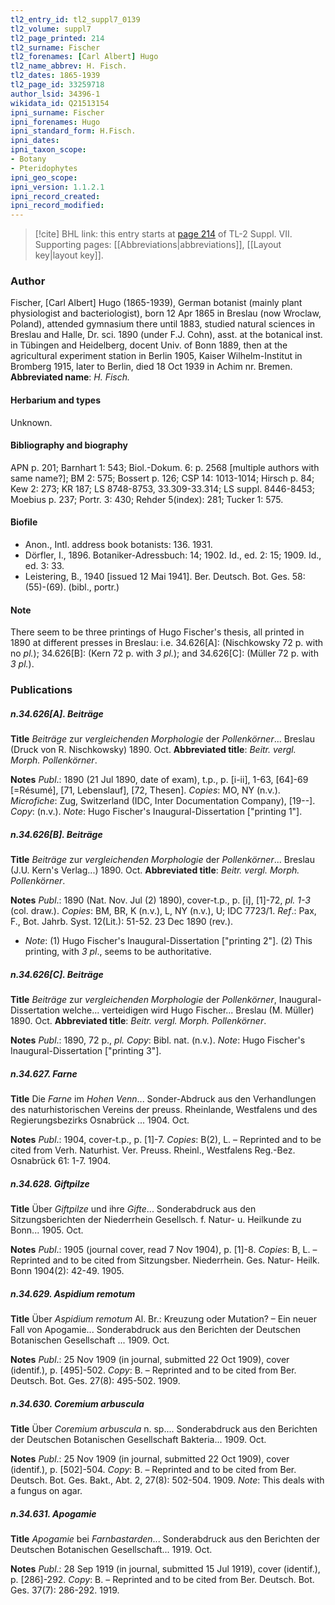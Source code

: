 ```yaml
---
tl2_entry_id: tl2_suppl7_0139
tl2_volume: suppl7
tl2_page_printed: 214
tl2_surname: Fischer
tl2_forenames: [Carl Albert] Hugo
tl2_name_abbrev: H. Fisch.
tl2_dates: 1865-1939
tl2_page_id: 33259718
author_lsid: 34396-1
wikidata_id: Q21513154
ipni_surname: Fischer
ipni_forenames: Hugo
ipni_standard_form: H.Fisch.
ipni_dates: 
ipni_taxon_scope: 
- Botany
- Pteridophytes
ipni_geo_scope: 
ipni_version: 1.1.2.1
ipni_record_created: 
ipni_record_modified:
---
```



> [!cite] BHL link: this entry starts at [page 214](https://www.biodiversitylibrary.org/page/33259718) of TL-2 Suppl. VII.
> Supporting pages: [[Abbreviations|abbreviations]], [[Layout key|layout key]].

### Author

Fischer, \[Carl Albert\] Hugo (1865-1939), German botanist (mainly plant physiologist and bacteriologist), born 12 Apr 1865 in Breslau (now Wroclaw, Poland), attended gymnasium there until 1883, studied natural sciences in Breslau and Halle, Dr. sci. 1890 (under F.J. Cohn), asst. at the botanical inst. in Tübingen and Heidelberg, docent Univ. of Bonn 1889, then at the agricultural experiment station in Berlin 1905, Kaiser Wilhelm-Institut in Bromberg 1915, later to Berlin, died 18 Oct 1939 in Achim nr. Bremen. 
**Abbreviated name**: *H. Fisch.*

#### Herbarium and types

Unknown.

#### Bibliography and biography

APN p. 201; Barnhart 1: 543; Biol.-Dokum. 6: p. 2568 \[multiple authors with same name?\]; BM 2: 575; Bossert p. 126; CSP 14: 1013-1014; Hirsch p. 84; Kew 2: 273; KR 187; LS 8748-8753, 33.309-33.314; LS suppl. 8446-8453; Moebius p. 237; Portr. 3: 430; Rehder 5(index): 281; Tucker 1: 575.

#### Biofile

- Anon., Intl. address book botanists: 136. 1931.
- Dörfler, I., 1896. Botaniker-Adressbuch: 14; 1902. Id., ed. 2: 15; 1909. Id., ed. 3: 33.
- Leistering, B., 1940 \[issued 12 Mai 1941\]. Ber. Deutsch. Bot. Ges. 58: (55)-(69). (bibl., portr.)

#### Note

There seem to be three printings of Hugo Fischer's thesis, all printed in 1890 at different presses in Breslau: i.e. 34.626\[A\]: (Nischkowsky 72 p. with no *pl.*); 34.626\[B\]: (Kern 72 p. with *3 pl.*); and 34.626\[C\]: (Müller 72 p. with *3 pl.*).

### Publications

##### n.34.626\[A\]. Beiträge

**Title**
*Beiträge* zur *vergleichenden Morphologie* der *Pollenkörner*... Breslau (Druck von R. Nischkowsky) 1890. Oct.
**Abbreviated title**: *Beitr. vergl. Morph. Pollenkörner*.

**Notes**
*Publ*.: 1890 (21 Jul 1890, date of exam), t.p., p. \[i-ii\], 1-63, \[64\]-69 \[=Résumé\], \[71, Lebenslauf\], \[72, Thesen\]. *Copies*: MO, NY (n.v.). *Microfiche*: Zug, Switzerland (IDC, Inter Documentation Company), \[19--\]. *Copy*: (n.v.).
*Note*: Hugo Fischer's Inaugural-Dissertation \["printing 1"\].

##### n.34.626\[B\]. Beiträge

**Title**
*Beiträge* zur *vergleichenden Morphologie* der *Pollenkörner*... Breslau (J.U. Kern's Verlag...) 1890. Oct.
**Abbreviated title**: *Beitr. vergl. Morph. Pollenkörner*.

**Notes**
*Publ*.: 1890 (Nat. Nov. Jul (2) 1890), cover-t.p., p. \[i\], \[1\]-72, *pl. 1-3* (col. draw.). *Copies*: BM, BR, K (n.v.), L, NY (n.v.), U; IDC 7723/1.
*Ref*.: Pax, F., Bot. Jahrb. Syst. 12(Lit.): 51-52. 23 Dec 1890 (rev.).
- *Note*: (1) Hugo Fischer's Inaugural-Dissertation \["printing 2"\]. (2) This printing, with *3 pl*., seems to be authoritative.

##### n.34.626\[C\]. Beiträge

**Title**
*Beiträge* zur *vergleichenden Morphologie* der *Pollenkörner*, Inaugural-Dissertation welche... verteidigen wird Hugo Fischer... Breslau (M. Müller) 1890. Oct.
**Abbreviated title**: *Beitr. vergl. Morph. Pollenkörner*.

**Notes**
*Publ*.: 1890, 72 p., *pl. Copy*: Bibl. nat. (n.v.).
*Note*: Hugo Fischer's Inaugural-Dissertation \["printing 3"\].

##### n.34.627. Farne

**Title**
Die *Farne* im *Hohen Venn*... Sonder-Abdruck aus den Verhandlungen des naturhistorischen Vereins der preuss. Rheinlande, Westfalens und des Regierungsbezirks Osnabrück ... 1904. Oct.

**Notes**
*Publ*.: 1904, cover-t.p., p. \[1\]-7. *Copies*: B(2), L. – Reprinted and to be cited from Verh. Naturhist. Ver. Preuss. Rheinl., Westfalens Reg.-Bez. Osnabrück 61: 1-7. 1904.

##### n.34.628. Giftpilze

**Title**
Über *Giftpilze* und ihre *Gifte*... Sonderabdruck aus den Sitzungsberichten der Niederrhein Gesellsch. f. Natur- u. Heilkunde zu Bonn... 1905. Oct.

**Notes**
*Publ*.: 1905 (journal cover, read 7 Nov 1904), p. \[1\]-8. *Copies*: B, L. – Reprinted and to be cited from Sitzungsber. Niederrhein. Ges. Natur- Heilk. Bonn 1904(2): 42-49. 1905.

##### n.34.629. Aspidium remotum

**Title**
Über *Aspidium remotum* Al. Br.: Kreuzung oder Mutation? – Ein neuer Fall von Apogamie... Sonderabdruck aus den Berichten der Deutschen Botanischen Gesellschaft ... 1909. Oct.

**Notes**
*Publ*.: 25 Nov 1909 (in journal, submitted 22 Oct 1909), cover (identif.), p. \[495\]-502. *Copy*: B. – Reprinted and to be cited from Ber. Deutsch. Bot. Ges. 27(8): 495-502. 1909.

##### n.34.630. Coremium arbuscula

**Title**
Über *Coremium arbuscula* n. sp.... Sonderabdruck aus den Berichten der Deutschen Botanischen Gesellschaft Bakteria... 1909. Oct.

**Notes**
*Publ*.: 25 Nov 1909 (in journal, submitted 22 Oct 1909), cover (identif.), p. \[502\]-504.
*Copy*: B. – Reprinted and to be cited from Ber. Deutsch. Bot. Ges. Bakt., Abt. 2, 27(8): 502-504. 1909.
*Note*: This deals with a fungus on agar.

##### n.34.631. Apogamie

**Title**
*Apogamie* bei *Farnbastarden*... Sonderabdruck aus den Berichten der Deutschen Botanischen Gesellschaft... 1919. Oct.

**Notes**
*Publ*.: 28 Sep 1919 (in journal, submitted 15 Jul 1919), cover (identif.), p. \[286\]-292. *Copy*: B. – Reprinted and to be cited from Ber. Deutsch. Bot. Ges. 37(7): 286-292. 1919.


